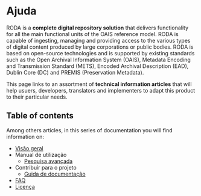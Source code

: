 # Ajuda

RODA is a **complete digital repository solution** that delivers functionality for all the main functional units of the OAIS reference model. RODA is capable of ingesting, managing and providing access to the various types of digital content produced by large corporations or public bodies. RODA is based on open-source technologies and is supported by existing standards such as the Open Archival Information System (OAIS), Metadata Encoding and Transmission Standard (METS), Encoded Archival Description (EAD), Dublin Core (DC) and PREMIS (Preservation Metadata).

This page links to an assortment of **technical information articles** that will help usuers, developers, translators and implementers to adapt this product to their particular needs.


## Table of contents

Among others articles, in this series of documentation you will find information on:

- [Visão geral](Overview_pt_PT.md)
- Manual de utilização
  - [Pesquisa avançada](Advanced_Search_pt_PT.md)
- Contribuir para o projeto
  - [Guida de documentação](Documentation_Guide_pt_PT.md)
- [FAQ](FAQ_pt_PT.md)
- [Licença](License.md)
